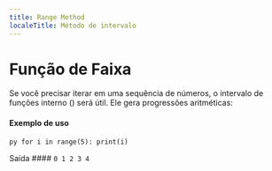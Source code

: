 ```yaml
---
title: Range Method
localeTitle: Método de intervalo
---
```

# Função de Faixa

Se você precisar iterar em uma sequência de números, o intervalo de funções interno () será útil. Ele gera progressões aritméticas:

#### Exemplo de uso

`py for i in range(5): print(i)`

Saída #### `0 1 2 3 4`